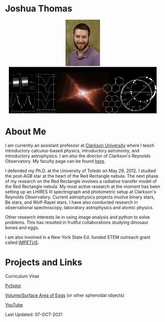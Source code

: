# Joshua Thomas
<center>
<img src="JThomas.jpg" height="150"><img src="header.jpg" height="150">
</center>

# About Me
I am currently an assistant professor at <a href="https://www.clarkson.edu/">Clarkson University</a> where I teach introductory calculus-based physics, introductory astronomy, and introductory astrophysics. I am also the director of Clarkson's Reynolds Observatory.  My faculty page can be found <a href="https://www.clarkson.edu/people/joshua-thomas">here</a>.

I defended my Ph.D. at the University of Toledo on May 29, 2012. I studied the post-AGB star at the heart of the Red Rectangle nebula. The next phase of my research on the Red Rectangle involves a radiative transfer model of the Red Rectangle nebula. My most active research at the moment has been setting up an LHIRES III spectrograph and photometric setup at Clarkson's Reynolds Observatory. Current astrophysics projects involve binary stars, Be stars, and Wolf-Rayet stars. I have also conducted research in observational spectroscopy, laboratory astrophysics and atomic physics.  

Other research interests lie in using image analysis and python to solve problems.  This has resulted in fruitful collaborations studying dinosaur bones and eggs.

I am also involved in a New York State Ed. funded STEM outreach grant called <a href="https://sites.clarkson.edu/impetus/">IMPETUS</a>.

# Projects and Links

Curriculum Vitae

<a href="pysplot">PySplot</a>

<a href="Volume_SurfaceArea_Eggs">Volume/Surface Area of Eggs</a> (or other spheroidal objects)

<a href="http://www.youtube.com/user/JoshuaDThomas">YouTube</a>


Last Updated: 07-OCT-2021
